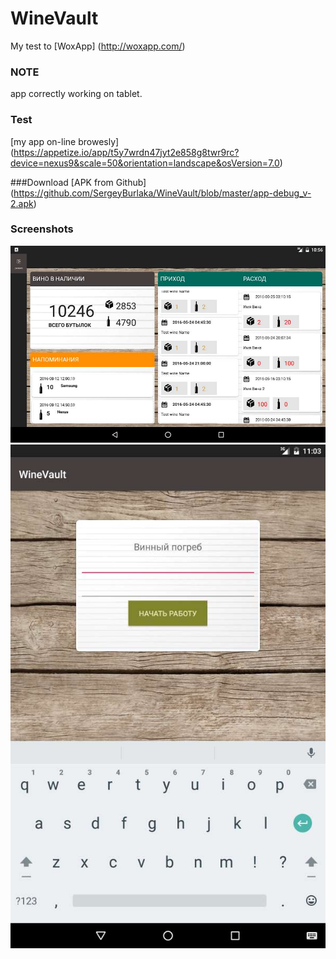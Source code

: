 # WineVault
My test to [WoxApp] (http://woxapp.com/) 

### NOTE
 app correctly working on tablet.

### Test  
[my app on-line browesly] (https://appetize.io/app/t5y7wrdn47jyt2e858g8twr9rc?device=nexus9&scale=50&orientation=landscape&osVersion=7.0) 

###Download
[APK from Github] (https://github.com/SergeyBurlaka/WineVault/blob/master/app-debug_v-2.apk)  

### Screenshots
<img src="https://github.com/SergeyBurlaka/WineVault/blob/master/img/onTablet.jpg" >

<img src="https://github.com/SergeyBurlaka/WineVault/blob/master/img/onTabletEnter.jpg" >
